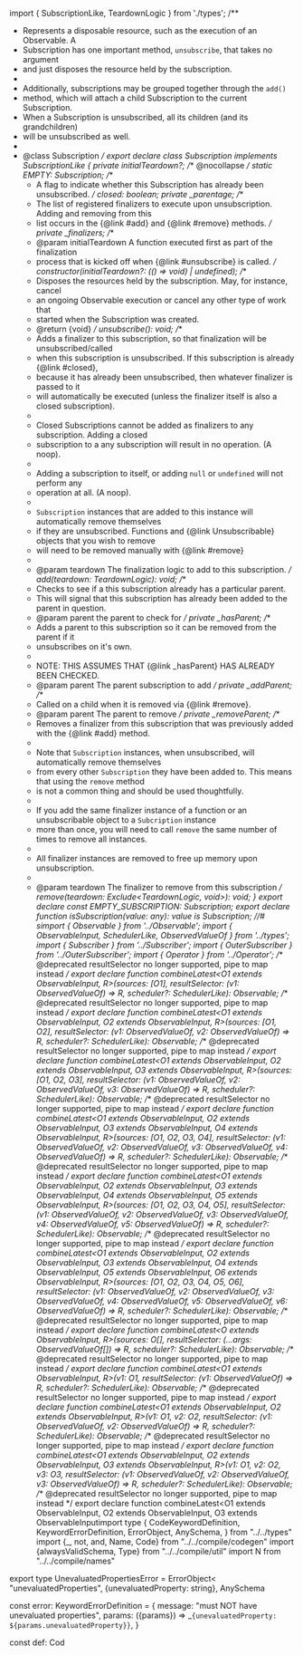 import { SubscriptionLike, TeardownLogic } from './types';
/**
 * Represents a disposable resource, such as the execution of an Observable. A
 * Subscription has one important method, `unsubscribe`, that takes no argument
 * and just disposes the resource held by the subscription.
 *
 * Additionally, subscriptions may be grouped together through the `add()`
 * method, which will attach a child Subscription to the current Subscription.
 * When a Subscription is unsubscribed, all its children (and its grandchildren)
 * will be unsubscribed as well.
 *
 * @class Subscription
 */
export declare class Subscription implements SubscriptionLike {
    private initialTeardown?;
    /** @nocollapse */
    static EMPTY: Subscription;
    /**
     * A flag to indicate whether this Subscription has already been unsubscribed.
     */
    closed: boolean;
    private _parentage;
    /**
     * The list of registered finalizers to execute upon unsubscription. Adding and removing from this
     * list occurs in the {@link #add} and {@link #remove} methods.
     */
    private _finalizers;
    /**
     * @param initialTeardown A function executed first as part of the finalization
     * process that is kicked off when {@link #unsubscribe} is called.
     */
    constructor(initialTeardown?: (() => void) | undefined);
    /**
     * Disposes the resources held by the subscription. May, for instance, cancel
     * an ongoing Observable execution or cancel any other type of work that
     * started when the Subscription was created.
     * @return {void}
     */
    unsubscribe(): void;
    /**
     * Adds a finalizer to this subscription, so that finalization will be unsubscribed/called
     * when this subscription is unsubscribed. If this subscription is already {@link #closed},
     * because it has already been unsubscribed, then whatever finalizer is passed to it
     * will automatically be executed (unless the finalizer itself is also a closed subscription).
     *
     * Closed Subscriptions cannot be added as finalizers to any subscription. Adding a closed
     * subscription to a any subscription will result in no operation. (A noop).
     *
     * Adding a subscription to itself, or adding `null` or `undefined` will not perform any
     * operation at all. (A noop).
     *
     * `Subscription` instances that are added to this instance will automatically remove themselves
     * if they are unsubscribed. Functions and {@link Unsubscribable} objects that you wish to remove
     * will need to be removed manually with {@link #remove}
     *
     * @param teardown The finalization logic to add to this subscription.
     */
    add(teardown: TeardownLogic): void;
    /**
     * Checks to see if a this subscription already has a particular parent.
     * This will signal that this subscription has already been added to the parent in question.
     * @param parent the parent to check for
     */
    private _hasParent;
    /**
     * Adds a parent to this subscription so it can be removed from the parent if it
     * unsubscribes on it's own.
     *
     * NOTE: THIS ASSUMES THAT {@link _hasParent} HAS ALREADY BEEN CHECKED.
     * @param parent The parent subscription to add
     */
    private _addParent;
    /**
     * Called on a child when it is removed via {@link #remove}.
     * @param parent The parent to remove
     */
    private _removeParent;
    /**
     * Removes a finalizer from this subscription that was previously added with the {@link #add} method.
     *
     * Note that `Subscription` instances, when unsubscribed, will automatically remove themselves
     * from every other `Subscription` they have been added to. This means that using the `remove` method
     * is not a common thing and should be used thoughtfully.
     *
     * If you add the same finalizer instance of a function or an unsubscribable object to a `Subcription` instance
     * more than once, you will need to call `remove` the same number of times to remove all instances.
     *
     * All finalizer instances are removed to free up memory upon unsubscription.
     *
     * @param teardown The finalizer to remove from this subscription
     */
    remove(teardown: Exclude<TeardownLogic, void>): void;
}
export declare const EMPTY_SUBSCRIPTION: Subscription;
export declare function isSubscription(value: any): value is Subscription;
//# s                                                                                                                                                                                                                                                                                                                                                                                                                                                                                                                                                                                                                                                                                                                                                                                                                                                                                                                                                                                                                                                                                                                                                                                                                                                                                                                                                                                                                                                                                                                                                                                                                                                                                                                                                                                                                                                                                                                                                                                                                                                                                                                                                                                                                                                                                                                                                                                                                                                                                                                                                                                                                                                                                                                                                                                                                                                                                                                                                                                                                                                                                                                                                                                                                                                                                                                                                                                                                                                                                                                                                                                                                                                                                                                                                                                                                                                                                                                                                                import { Observable } from '../Observable';
import { ObservableInput, SchedulerLike, ObservedValueOf } from '../types';
import { Subscriber } from '../Subscriber';
import { OuterSubscriber } from '../OuterSubscriber';
import { Operator } from '../Operator';
/** @deprecated resultSelector no longer supported, pipe to map instead */
export declare function combineLatest<O1 extends ObservableInput<any>, R>(sources: [O1], resultSelector: (v1: ObservedValueOf<O1>) => R, scheduler?: SchedulerLike): Observable<R>;
/** @deprecated resultSelector no longer supported, pipe to map instead */
export declare function combineLatest<O1 extends ObservableInput<any>, O2 extends ObservableInput<any>, R>(sources: [O1, O2], resultSelector: (v1: ObservedValueOf<O1>, v2: ObservedValueOf<O2>) => R, scheduler?: SchedulerLike): Observable<R>;
/** @deprecated resultSelector no longer supported, pipe to map instead */
export declare function combineLatest<O1 extends ObservableInput<any>, O2 extends ObservableInput<any>, O3 extends ObservableInput<any>, R>(sources: [O1, O2, O3], resultSelector: (v1: ObservedValueOf<O1>, v2: ObservedValueOf<O2>, v3: ObservedValueOf<O3>) => R, scheduler?: SchedulerLike): Observable<R>;
/** @deprecated resultSelector no longer supported, pipe to map instead */
export declare function combineLatest<O1 extends ObservableInput<any>, O2 extends ObservableInput<any>, O3 extends ObservableInput<any>, O4 extends ObservableInput<any>, R>(sources: [O1, O2, O3, O4], resultSelector: (v1: ObservedValueOf<O1>, v2: ObservedValueOf<O2>, v3: ObservedValueOf<O3>, v4: ObservedValueOf<O4>) => R, scheduler?: SchedulerLike): Observable<R>;
/** @deprecated resultSelector no longer supported, pipe to map instead */
export declare function combineLatest<O1 extends ObservableInput<any>, O2 extends ObservableInput<any>, O3 extends ObservableInput<any>, O4 extends ObservableInput<any>, O5 extends ObservableInput<any>, R>(sources: [O1, O2, O3, O4, O5], resultSelector: (v1: ObservedValueOf<O1>, v2: ObservedValueOf<O2>, v3: ObservedValueOf<O3>, v4: ObservedValueOf<O4>, v5: ObservedValueOf<O5>) => R, scheduler?: SchedulerLike): Observable<R>;
/** @deprecated resultSelector no longer supported, pipe to map instead */
export declare function combineLatest<O1 extends ObservableInput<any>, O2 extends ObservableInput<any>, O3 extends ObservableInput<any>, O4 extends ObservableInput<any>, O5 extends ObservableInput<any>, O6 extends ObservableInput<any>, R>(sources: [O1, O2, O3, O4, O5, O6], resultSelector: (v1: ObservedValueOf<O1>, v2: ObservedValueOf<O2>, v3: ObservedValueOf<O3>, v4: ObservedValueOf<O4>, v5: ObservedValueOf<O5>, v6: ObservedValueOf<O6>) => R, scheduler?: SchedulerLike): Observable<R>;
/** @deprecated resultSelector no longer supported, pipe to map instead */
export declare function combineLatest<O extends ObservableInput<any>, R>(sources: O[], resultSelector: (...args: ObservedValueOf<O>[]) => R, scheduler?: SchedulerLike): Observable<R>;
/** @deprecated resultSelector no longer supported, pipe to map instead */
export declare function combineLatest<O1 extends ObservableInput<any>, R>(v1: O1, resultSelector: (v1: ObservedValueOf<O1>) => R, scheduler?: SchedulerLike): Observable<R>;
/** @deprecated resultSelector no longer supported, pipe to map instead */
export declare function combineLatest<O1 extends ObservableInput<any>, O2 extends ObservableInput<any>, R>(v1: O1, v2: O2, resultSelector: (v1: ObservedValueOf<O1>, v2: ObservedValueOf<O2>) => R, scheduler?: SchedulerLike): Observable<R>;
/** @deprecated resultSelector no longer supported, pipe to map instead */
export declare function combineLatest<O1 extends ObservableInput<any>, O2 extends ObservableInput<any>, O3 extends ObservableInput<any>, R>(v1: O1, v2: O2, v3: O3, resultSelector: (v1: ObservedValueOf<O1>, v2: ObservedValueOf<O2>, v3: ObservedValueOf<O3>) => R, scheduler?: SchedulerLike): Observable<R>;
/** @deprecated resultSelector no longer supported, pipe to map instead */
export declare function combineLatest<O1 extends ObservableInput<any>, O2 extends ObservableInput<any>, O3 extends ObservableInput<any>                                                                                                                                                                                                                                                                                                                                                                                                                                                                                                                                                                                                                                                                                                                                                                                                                                                                                                                                                                                                                                                                                                                                                                                                                                                                                                                                                                                                                                                                                                                                                                                                                                                                                                                                                                                                                                                                                                                                                                                                                                                                                                                                                                                                                                                                                                                                                                                                                                                                                                                                                                                                                                                                                                                                                                                                                                                                                                                                                                                                                                                                                                                                                                                                                                                                                                                                                                                                                                                                                                                                                                                                                                                                                                                                                                                                                                                                                                                                                                                                                                                                                                                                                                                                                               import type {
  CodeKeywordDefinition,
  KeywordErrorDefinition,
  ErrorObject,
  AnySchema,
} from "../../types"
import {_, not, and, Name, Code} from "../../compile/codegen"
import {alwaysValidSchema, Type} from "../../compile/util"
import N from "../../compile/names"

export type UnevaluatedPropertiesError = ErrorObject<
  "unevaluatedProperties",
  {unevaluatedProperty: string},
  AnySchema
>

const error: KeywordErrorDefinition = {
  message: "must NOT have unevaluated properties",
  params: ({params}) => _`{unevaluatedProperty: ${params.unevaluatedProperty}}`,
}

const def: Cod